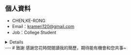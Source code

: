 



## 個人資料

 - CHEN,KE-RONG 
 - Email：krameri120@gmail.com
 - Job：College Student   
<details> 
## 專業能力與競賽資歷

- 程式撰寫：C/C++/Python
- 硬體描述語言：VHDL/Verilog 
- 視窗程式設計：Python-TKinter 
- 視窗設計作品：[Minesweeper](https://github.com/kerong2002/Minesweeper)
- 2022/03/30 參加全國大學校院積體電路設計競賽 E組
- 2022/10/01 參加全國大專電腦軟體設計競賽**初賽** (Team:Segmentation Fault)
- 2022/10/15 參加全國大專電腦軟體設計競賽**決賽** (Team:Segmentation Fault)
- 2022/10/22 參加TOPC台灣線上程式競賽
</details>
---      
# 致謝
感謝您花時間閱讀我的簡歷，期待能有機會和您共事~

      
